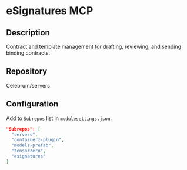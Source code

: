 # eSignatures MCP

## Description
Contract and template management for drafting, reviewing, and sending binding contracts.

## Repository
Celebrum/servers

## Configuration
Add to `Subrepos` list in `modulesettings.json`:
```json
"Subrepos": [
  "servers",
  "containerz-plugin",
  "models-prefab",
  "tensorzero",
  "esignatures"
]
```
